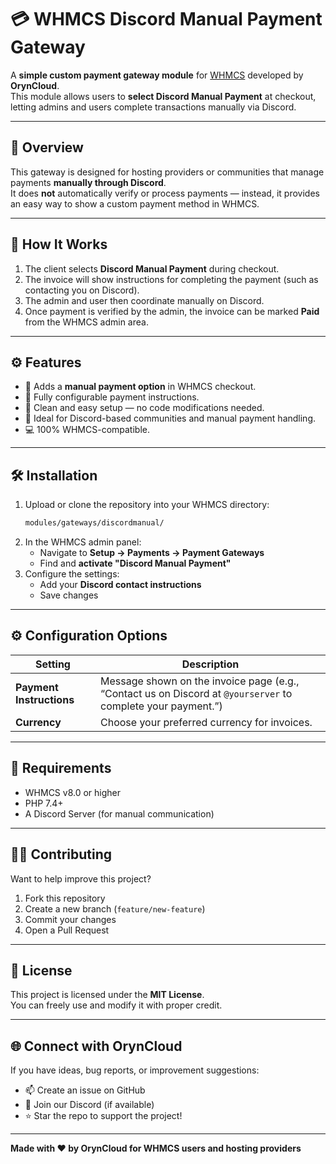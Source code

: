 # 💳 WHMCS Discord Manual Payment Gateway

A **simple custom payment gateway module** for [WHMCS](https://www.whmcs.com/) developed by **OrynCloud**.  
This module allows users to **select Discord Manual Payment** at checkout, letting admins and users complete transactions manually via Discord.

---

## 🧾 Overview

This gateway is designed for hosting providers or communities that manage payments **manually through Discord**.  
It does **not** automatically verify or process payments — instead, it provides an easy way to show a custom payment method in WHMCS.

---

## 🧠 How It Works

1. The client selects **Discord Manual Payment** during checkout.  
2. The invoice will show instructions for completing the payment (such as contacting you on Discord).  
3. The admin and user then coordinate manually on Discord.  
4. Once payment is verified by the admin, the invoice can be marked **Paid** from the WHMCS admin area.

---

## ⚙️ Features

- 💬 Adds a **manual payment option** in WHMCS checkout.  
- 🔧 Fully configurable payment instructions.  
- 🧾 Clean and easy setup — no code modifications needed.  
- 🤝 Ideal for Discord-based communities and manual payment handling.  
- 💻 100% WHMCS-compatible.

---

## 🛠️ Installation

1. Upload or clone the repository into your WHMCS directory:
   ```bash
   modules/gateways/discordmanual/
   ```
2. In the WHMCS admin panel:
   - Navigate to **Setup → Payments → Payment Gateways**
   - Find and **activate "Discord Manual Payment"**
3. Configure the settings:
   - Add your **Discord contact instructions**
   - Save changes

---

## ⚙️ Configuration Options

| Setting | Description |
|----------|-------------|
| **Payment Instructions** | Message shown on the invoice page (e.g., “Contact us on Discord at `@yourserver` to complete your payment.”) |
| **Currency** | Choose your preferred currency for invoices. |

---

## 🧩 Requirements

- WHMCS v8.0 or higher  
- PHP 7.4+  
- A Discord Server (for manual communication)  

---

## 🧑‍💻 Contributing

Want to help improve this project?  
1. Fork this repository  
2. Create a new branch (`feature/new-feature`)  
3. Commit your changes  
4. Open a Pull Request  

---

## 📜 License

This project is licensed under the **MIT License**.  
You can freely use and modify it with proper credit.

---

## 🌐 Connect with OrynCloud

If you have ideas, bug reports, or improvement suggestions:
- 📫 Create an issue on GitHub
- 💬 Join our Discord (if available)
- ⭐ Star the repo to support the project!

---

**Made with ❤️ by OrynCloud for WHMCS users and hosting providers**
